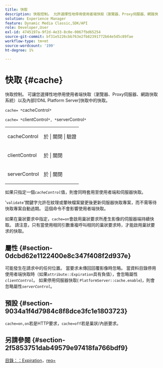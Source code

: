 ```yaml
---
title: 快取
description: 快取控制。 允許選擇性地停用使用者端快取（瀏覽器、Proxy伺服器、網路快取系統）和內部 [!DNL Platform Server] 快取中的快取。
solution: Experience Manager
feature: Dynamic Media Classic,SDK/API
role: Developer,User
exl-id: 4745197a-9f2d-4e33-8c0e-0067fbd65254
source-git-commit: bf31e5226cbb763e2fb82391772b64e5d5c89fae
workflow-type: tm+mt
source-wordcount: '199'
ht-degree: 1%

---
```


# 快取 {#cache}

快取控制。 可讓您選擇性地停用使用者端快取（瀏覽器、Proxy伺服器、網路快取系統）以及內部[!DNL Platform Server]快取中的快取。

`cache= *`cacheControl`*`

`cache= *`clientControl`*, *`serverControl`*`

<table id="simpletable_CBB5DFBD48B444A4AA806B11299BC43E"> 
 <tr class="strow"> 
  <td class="stentry"> <p><span class="varname"> cacheControl</span> </p> </td> 
  <td class="stentry"> <p>於 | 關閉 | 驗證 </p></td> 
 </tr> 
 <tr class="strow"> 
  <td class="stentry"> <p><span class="varname"> clientControl </span> </p> </td> 
  <td class="stentry"> <p>於 | 關閉 </p></td> 
 </tr> 
 <tr class="strow"> 
  <td class="stentry"> <p><span class="varname"> serverControl </span> </p></td> 
  <td class="stentry"> <p>於 | 關閉 </p></td> 
 </tr> 
</table>

如果只指定一個&#x200B;*`cacheControl`*&#x200B;值，則會同時套用至使用者端和伺服器快取。

&#39;`validate`&#39;關鍵字允許在紋理或暈映檔案變更後更新伺服器快取專案，而不需等待快取專案自動過期。 這個命令不會影響使用者端快取。

如果在巢狀要求中指定，`cache=on`會啟用巢狀要求所產生影像的伺服器端持續快取。 請注意，只有當使用相同引數重複呼叫相同的巢狀要求時，才能啟用巢狀要求的快取。

## 屬性 {#section-0dcbd62e1122400e8c347f408f2d937e}

可能發生在請求中的任何位置。 當要求未傳回回覆影像時忽略。 當資料目錄停用使用者端快取時（如果`attribute::Expiration`具有負值），會忽略屬性&#x200B;*`clientControl`*。 如果停用伺服器快取( `PlatformServer::cache.enable`)，則會忽略屬性&#x200B;*`serverControl`*。

## 預設 {#section-9034a1f4d7984c8f8dce3fc1e1803723}

`cache=on,on`若是HTTP要求，`cache=off`若是巢狀/內嵌要求。

## 另請參閱 {#section-2f5853751dab49579e97418fa766bdf9}

[目錄：：Expiration](../../../../../ir-api/material-cat/image-rendering-api-ref/c-ir-material-catalog/c-ir-material-data-reference/r-ir-expiration-dataref.md#reference-5e93943abff54c93bf85aae3b911a3ce)，[req=](../../../../../ir-api/http-protocol/image-rendering-api-ref/c-ir-http-protocol-ref/c-ir-http-protocol-command-reference/r-ir-req.md#reference-792b1a663fb64261bd2de2a209b847fb)
